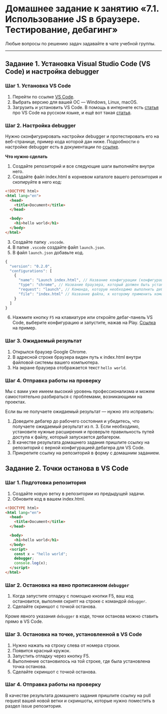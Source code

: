 # Домашнее задание к занятию «7.1. Использование JS в браузере. Тестирование, дебагинг»

Любые вопросы по решению задач задавайте в чате учебной группы.

---

## Задание 1. Установка Visual Studio Сode (VS Code) и настройка debugger

### Шаг 1. Установка VS Code

1. Перейти по ссылке [VS Code](https://code.visualstudio.com/download).
2. Выбрать версию для вашей ОС — Windows, Linux, macOS.
3. Загрузить и установить VS Code. В помощь в интернете есть [статья](https://habr.com/ru/post/490754/) про VS Code на русском языке, и ещё вот такая [статья](https://learnjs.ru/journal/nastroyka-vs-code/).

### Шаг 2. Настройка debugger

Нужно сконфигурировать настройки debugger и протестировать его на веб-странице, пример кода которой дан ниже. Подробности о настройке debugger есть в документации по [ссылке](https://code.visualstudio.com/docs/editor/debugging).

**Что нужно сделать**
1. Создайте репозиторий и все следующие шаги выполняйте внутри него.
2. Создайте файл index.html в корневом каталоге вашего репозитория и скопируйте в него код:

  ```html
  <!DOCTYPE html>
  <html lang="en">
    <head>
      <title>Document</title>
    </head>

    <body>
      <h1>hello world</h1>
    </body>
  </html>
  ```

  3. Создайте папку `.vscode`.
  4. В папке `.vscode` создайте файл `launch.json`.
  5. В файл `launch.json` добавьте код.

  ```javascript
  {
    "version": "0.2.0",
    "configurations": [
      {
        "name": "Launch index.html", // Название конфигурации (конфигураций может быть много, сделано для удобства запуска из debug-панели в VS Code)
        "type": "chrome", // Название браузера, который должен быть установлен и в котором будет открыт тестируемый файл
        "request": "launch", // Команда, которую необходимо выполнить дебагеру
        "file": "index.html" // Название файла, к которому применить команду из пункта "request"
      }
    ]
  }
  ```

  6. Нажмите кнопку `F5` на клавиатуре или откройте дебаг-панель VS Code, выберите конфигурацию и запустите, нажав на Play.
    [Ссылка](https://code.visualstudio.com/assets/docs/editor/debugging/debugging_hero.png) на пример.

### Шаг 3. Ожидаемый результат

1. Открылся браузер Google Chrome. 
2. В адресной строке браузера виден путь к index.html внутри файловой системы вашего компьютера.
3. На экране браузера отображается текст `hello world`.

### Шаг 4. Отправка работы на проверку

Мы с вами уже имеем высокий уровень профессионализма и можем самостоятельно разбираться с проблемами, возникающими на проектах.

Если вы не получаете ожидаемый результат — нужно это исправить:

1. Доведите дебагер до рабочего состояния и убедитесь, что получаете ожидаемый результат из п. 3. Если необходимо, установите нужные расширения и проверьте правильность путей доступа к файлу, который запускается дебагером.
2. В качестве результата домашнего задания пришлите ссылку на репозиторий с верной конфигурацией дебагера для VS Code.
3. Прикрепите ссылку на репозиторий в форму с домашним заданием.

## Задание 2. Точки останова в VS Code

### Шаг 1. Подготовка репозитория

1. Создайте новую ветку в репозитории из предыдущей задачи.
2. Обновите код в вашем index.html.

```html
<!DOCTYPE html>
<html lang="en">
  <head>
    <title>Document</title>
  </head>

  <body>
    <h1>hello world</h1>
  </body>
  <script>
    const x = "hello world";
    debugger;
    console.log(x);
  </script>
</html>
```

### Шаг 2. Остановка на явно прописанном `debugger`

1. Когда запустите отладку с помощью кнопки F5, ваш код остановится, выполняя скрипт на строке с командой `debugger`.
2. Сделайте скриншот с точкой останова.

Кроме явного указания `debugger` в коде, точки останова можно ставить прямо в VS Code.

### Шаг 3. Остановка на точке, установленной в VS Code

1. Нужно нажать на строку слева от номера строки.
2. Появится красный кружок.
3. Запустить отладку через кнопку F5.
4. Выполнение остановилось на той строке, где была установлена точка останова.
5. Сделайте скриншот с точкой останова.

### Шаг 4. Отправка работы на проверку

В качестве результата домашнего задания пришлите ссылку на pull request вашей новой ветки и скриншоты, которые нужно поместить в раздел issue репозитория.
